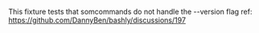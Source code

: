 This fixture tests that somcommands do not handle the --version flag
ref: https://github.com/DannyBen/bashly/discussions/197
